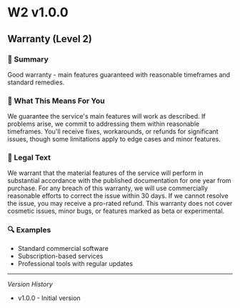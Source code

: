 # W2 v1.0.0

## Warranty (Level 2)

### 📌 Summary
Good warranty - main features guaranteed with reasonable timeframes and standard remedies.

### 👤 What This Means For You
We guarantee the service's main features will work as described. If problems arise, we commit to addressing them within reasonable timeframes. You'll receive fixes, workarounds, or refunds for significant issues, though some limitations apply to edge cases and minor features.

### 📜 Legal Text
We warrant that the material features of the service will perform in substantial accordance with the published documentation for one year from purchase. For any breach of this warranty, we will use commercially reasonable efforts to correct the issue within 30 days. If we cannot resolve the issue, you may receive a pro-rated refund. This warranty does not cover cosmetic issues, minor bugs, or features marked as beta or experimental.

### 🔍 Examples
- Standard commercial software
- Subscription-based services
- Professional tools with regular updates

---
*Version History*
- v1.0.0 - Initial version